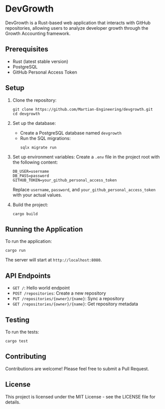 # DevGrowth

DevGrowth is a Rust-based web application that interacts with GitHub repositories, allowing users to analyze developer growth through the Growth Accounting framework.

## Prerequisites

- Rust (latest stable version)
- PostgreSQL
- GitHub Personal Access Token

## Setup

1. Clone the repository:
   ```
   git clone https://github.com/Martian-Engineering/devgrowth.git
   cd devgrowth
   ```

2. Set up the database:
   - Create a PostgreSQL database named `devgrowth`
   - Run the SQL migrations:
     ```
     sqlx migrate run
     ```

3. Set up environment variables:
   Create a `.env` file in the project root with the following content:
   ```
   DB_USER=username
   DB_PASS=password
   GITHUB_TOKEN=your_github_personal_access_token
   ```
   Replace `username`, `password`, and `your_github_personal_access_token` with your actual values.

4. Build the project:
   ```
   cargo build
   ```

## Running the Application

To run the application:

```
cargo run
```

The server will start at `http://localhost:8080`.

## API Endpoints

- `GET /`: Hello world endpoint
- `POST /repositories`: Create a new repository
- `PUT /repositories/{owner}/{name}`: Sync a repository
- `GET /repositories/{owner}/{name}`: Get repository metadata

## Testing

To run the tests:

```
cargo test
```

## Contributing

Contributions are welcome! Please feel free to submit a Pull Request.

## License

This project is licensed under the MIT License - see the LICENSE file for details.
